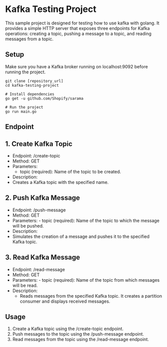 # Kafka Testing Project
This sample project is designed for testing how to use kafka with golang. It provides a simple HTTP server that exposes three endpoints for Kafka operations: creating a topic, pushing a message to a topic, and reading messages from a topic.

## Setup
Make sure you have a Kafka broker running on localhost:9092 before running the project.
``` # Clone the repository
git clone [repository_url]
cd kafka-testing-project

# Install dependencies
go get -u github.com/Shopify/sarama

# Run the project
go run main.go
```
## Endpoint
## 1. Create Kafka Topic
  - Endpoint: /create-topic
  - Method: GET
  - Parameters:
      - topic (required): Name of the topic to be created.
  - Description:
  - Creates a Kafka topic with the specified name.
## 2. Push Kafka Message

  - Endpoint: /push-message
  - Method: GET
  - Parameters:
        - topic (required): Name of the topic to which the message will be pushed.
  - Description:
  - Simulates the creation of a message and pushes it to the specified Kafka topic.
## 3. Read Kafka Message

  - Endpoint: /read-message
  - Method: GET
  - Parameters:
        - topic (required): Name of the topic from which messages will be read.
  - Description:
      - Reads messages from the specified Kafka topic. It creates a partition consumer and displays received messages.

## Usage

1. Create a Kafka topic using the /create-topic endpoint.
2. Push messages to the topic using the /push-message endpoint.
3. Read messages from the topic using the /read-message endpoint.
